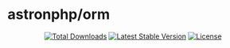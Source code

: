 <h1>astronphp/orm</h1>

<p align="center">
	<a href="https://packagist.org/packages/astronphp/orm"><img src="https://poser.pugx.org/astronphp/orm/d/total.svg" alt="Total Downloads"></a>
	<a href="https://packagist.org/packages/astronphp/orm"><img src="https://poser.pugx.org/astronphp/orm/v/stable.svg" alt="Latest Stable Version"></a>
	<a href="https://packagist.org/packages/astronphp/orm"><img src="https://poser.pugx.org/astronphp/orm/license.svg" alt="License"></a>
</p>
